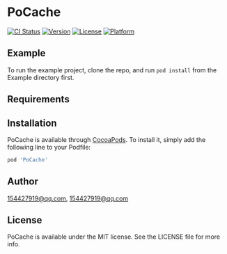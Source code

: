 # PoCache

[![CI Status](https://img.shields.io/travis/154427919@qq.com/PoCache.svg?style=flat)](https://travis-ci.org/154427919@qq.com/PoCache)
[![Version](https://img.shields.io/cocoapods/v/PoCache.svg?style=flat)](https://cocoapods.org/pods/PoCache)
[![License](https://img.shields.io/cocoapods/l/PoCache.svg?style=flat)](https://cocoapods.org/pods/PoCache)
[![Platform](https://img.shields.io/cocoapods/p/PoCache.svg?style=flat)](https://cocoapods.org/pods/PoCache)

## Example

To run the example project, clone the repo, and run `pod install` from the Example directory first.

## Requirements

## Installation

PoCache is available through [CocoaPods](https://cocoapods.org). To install
it, simply add the following line to your Podfile:

```ruby
pod 'PoCache'
```

## Author

154427919@qq.com, 154427919@qq.com

## License

PoCache is available under the MIT license. See the LICENSE file for more info.
